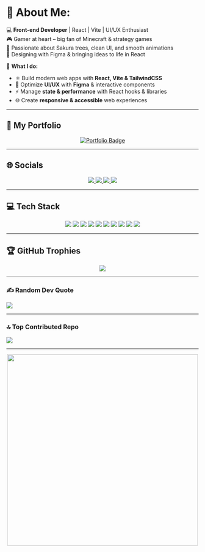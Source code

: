 # 💫 About Me:  
💻 **Front-end Developer** | React | Vite | UI/UX Enthusiast  
🎮 Gamer at heart – big fan of Minecraft & strategy games  
🌸 Passionate about Sakura trees, clean UI, and smooth animations  
🎨 Designing with Figma & bringing ideas to life in React  

🚀 **What I do:**  
- ⚛️ Build modern web apps with **React, Vite & TailwindCSS**  
- 🎨 Optimize **UI/UX** with **Figma** & interactive components  
- ⚡ Manage **state & performance** with React hooks & libraries  
- 🌐 Create **responsive & accessible** web experiences  

---

## 🌟 My Portfolio  
<p align="center">
  <a href="https://portfolio-weld-seven-54.vercel.app/" target="_blank">
    <img src="https://img.shields.io/badge/My_Portfolio-%23000000.svg?style=for-the-badge&logo=firefox&logoColor=#FF7139" alt="Portfolio Badge">
  </a>
</p>

---

## 🌐 Socials  
<p align="center">
  <a href="https://discordapp.com/users/502205554282725386">
    <img src="https://img.shields.io/badge/Discord-%237289DA.svg?style=for-the-badge&logo=discord&logoColor=white">
  </a>
  <a href="https://www.instagram.com/who.is.wuxx/?__pwa=1">
    <img src="https://img.shields.io/badge/Instagram-%23E4405F.svg?style=for-the-badge&logo=Instagram&logoColor=white">
  </a>
  <a href="https://www.linkedin.com/in/devdumpllngs/">
    <img src="https://img.shields.io/badge/LinkedIn-%230077B5.svg?style=for-the-badge&logo=linkedin&logoColor=white">
  </a>
  <a href="https://x.com/DevDumpllngs">
    <img src="https://img.shields.io/badge/X-black.svg?style=for-the-badge&logo=X&logoColor=white">
  </a>
</p>

---

## 💻 Tech Stack  
<p align="center">
  <img src="https://img.shields.io/badge/html5-%23E34F26.svg?style=for-the-badge&logo=html5&logoColor=white">
  <img src="https://img.shields.io/badge/css3-%231572B6.svg?style=for-the-badge&logo=css3&logoColor=white">
  <img src="https://img.shields.io/badge/javascript-%23323330.svg?style=for-the-badge&logo=javascript&logoColor=%23F7DF1E">
  <img src="https://img.shields.io/badge/typescript-%23007ACC.svg?style=for-the-badge&logo=typescript&logoColor=white">
  <img src="https://img.shields.io/badge/react-%2320232a.svg?style=for-the-badge&logo=react&logoColor=%2361DAFB">
  <img src="https://img.shields.io/badge/tailwindcss-%2338B2AC.svg?style=for-the-badge&logo=tailwind-css&logoColor=white">
  <img src="https://img.shields.io/badge/vite-%23646CFF.svg?style=for-the-badge&logo=vite&logoColor=white">
  <img src="https://img.shields.io/badge/git-%23F05033.svg?style=for-the-badge&logo=git&logoColor=white">
  <img src="https://img.shields.io/badge/github-%23121011.svg?style=for-the-badge&logo=github&logoColor=white">
  <img src="https://img.shields.io/badge/figma-%23F24E1E.svg?style=for-the-badge&logo=figma&logoColor=white">
</p>

---

## 🏆 GitHub Trophies  
<p align="center">
  <img src="https://github-profile-trophy.vercel.app/?username=DevDumpllngs&theme=tokyonight&no-frame=true&no-bg=false&margin-w=4">
</p>

---

### ✍️ Random Dev Quote  
![](https://quotes-github-readme.vercel.app/api?type=horizontal&theme=radical)  

---

### 🔝 Top Contributed Repo  
![](https://github-contributor-stats.vercel.app/api?username=DevDumpllngs&limit=5&theme=dark&combine_all_yearly_contributions=true)  

---

<p align="center">
  <img src="https://media.tenor.com/f4X5_86ebU8AAAAM/kyomoto-look-back.gif" width="500">
</p>

<!-- Proudly created with GPRM ( https://gprm.itsvg.in ) -->
